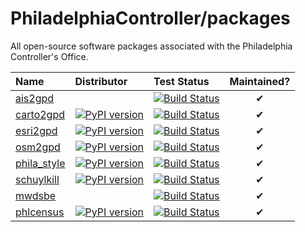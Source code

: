 # PhiladelphiaController/packages

All open-source software packages associated with the Philadelphia Controller's Office.

| Name | Distributor | Test Status | Maintained? |
| :--- | :---------- | :---------- | :---------: |
| [ais2gpd](https://www.github.com/PhiladelphiaController/ais2gpd)| | [![Build Status](https://travis-ci.org/PhiladelphiaController/ais2gpd.png?branch=master)](https://travis-ci.org/PhiladelphiaController/ais2gpd) | ✔|
| [carto2gpd](https://www.github.com/PhiladelphiaController/carto2gpd)| [![PyPI version](https://img.shields.io/pypi/v/carto2gpd.svg)](https://pypi.org/project/carto2gpd)| [![Build Status](https://travis-ci.org/PhiladelphiaController/carto2gpd.png?branch=master)](https://travis-ci.org/PhiladelphiaController/carto2gpd) | ✔|
| [esri2gpd](https://www.github.com/PhiladelphiaController/esri2gpd)| [![PyPI version](https://img.shields.io/pypi/v/esri2gpd.svg)](https://pypi.org/project/esri2gpd)| [![Build Status](https://travis-ci.org/PhiladelphiaController/esri2gpd.png?branch=master)](https://travis-ci.org/PhiladelphiaController/esri2gpd) | ✔|
| [osm2gpd](https://www.github.com/PhiladelphiaController/osm2gpd)| [![PyPI version](https://img.shields.io/pypi/v/osm2gpd.svg)](https://pypi.org/project/osm2gpd)| [![Build Status](https://travis-ci.org/PhiladelphiaController/osm2gpd.png?branch=master)](https://travis-ci.org/PhiladelphiaController/osm2gpd) | ✔|
| [phila_style](https://www.github.com/PhiladelphiaController/phila_style)| [![PyPI version](https://img.shields.io/pypi/v/phila_style.svg)](https://pypi.org/project/phila_style)| [![Build Status](https://travis-ci.org/PhiladelphiaController/phila_style.png?branch=master)](https://travis-ci.org/PhiladelphiaController/phila_style) | ✔|
| [schuylkill](https://www.github.com/PhiladelphiaController/schuylkill)| [![PyPI version](https://img.shields.io/pypi/v/schuylkill.svg)](https://pypi.org/project/schuylkill)| [![Build Status](https://travis-ci.org/PhiladelphiaController/schuylkill.png?branch=master)](https://travis-ci.org/PhiladelphiaController/schuylkill) | ✔|
| [mwdsbe](https://www.github.com/PhiladelphiaController/mwdsbe)| | [![Build Status](https://travis-ci.org/PhiladelphiaController/mwdsbe.png?branch=master)](https://travis-ci.org/PhiladelphiaController/mwdsbe) | ✔|
| [phlcensus](https://www.github.com/PhiladelphiaController/phlcensus)| [![PyPI version](https://img.shields.io/pypi/v/phlcensus.svg)](https://pypi.org/project/phlcensus)| [![Build Status](https://travis-ci.org/PhiladelphiaController/phlcensus.png?branch=master)](https://travis-ci.org/PhiladelphiaController/phlcensus) | ✔|